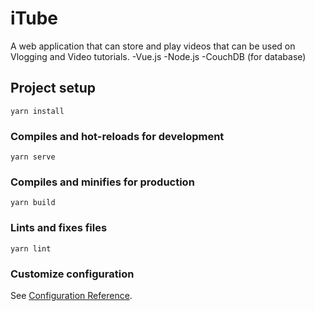 # iTube
A web application that can store and play videos that  can be used on Vlogging and Video tutorials.
-Vue.js
-Node.js
-CouchDB (for database)


## Project setup
```
yarn install
```

### Compiles and hot-reloads for development
```
yarn serve
```

### Compiles and minifies for production
```
yarn build
```

### Lints and fixes files
```
yarn lint
```

### Customize configuration
See [Configuration Reference](https://cli.vuejs.org/config/).
